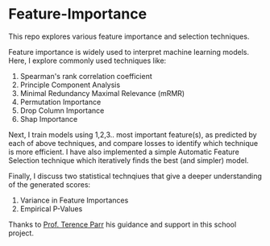 # Feature-Importance
This repo explores various feature importance and selection techniques.

Feature importance is widely used to interpret machine learning models. Here, I explore commonly used techniques like:

1. Spearman's rank correlation coefficient
2. Principle Component Analysis
3. Minimal Redundancy Maximal Relevance (mRMR)
4. Permutation Importance
5. Drop Column Importance
6. Shap Importance

Next, I train models using 1,2,3.. most important feature(s), as predicted by each of above techniques, and compare losses to identify which technique is more efficient. I have also implemented a simple Automatic Feature Selection technique which iteratively finds the best (and simpler) model.

Finally, I discuss two statistical technqiues that give a deeper understanding of the generated scores:

1. Variance in Feature Importances
2. Empirical P-Values

Thanks to [Prof. Terence Parr](https://github.com/parrtfor) his guidance and support in this school project.
